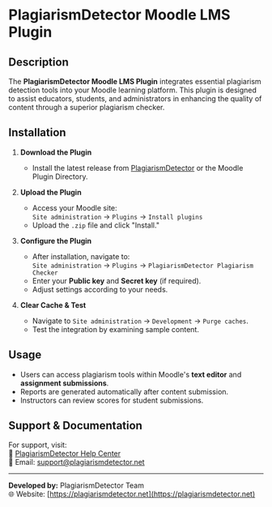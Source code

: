 # PlagiarismDetector Moodle LMS Plugin

## Description
The **PlagiarismDetector Moodle LMS Plugin** integrates essential plagiarism detection tools into your Moodle learning platform. This plugin is designed to assist educators, students, and administrators in enhancing the quality of content through a superior plagiarism checker.

## Installation
1. **Download the Plugin**  
   - Install the latest release from [PlagiarismDetector](https://plagiarismdetector.net) or the Moodle Plugin Directory.

2. **Upload the Plugin**  
   - Access your Moodle site:  
     `Site administration` → `Plugins` → `Install plugins`  
   - Upload the `.zip` file and click "Install."

3. **Configure the Plugin**  
   - After installation, navigate to:  
     `Site administration` → `Plugins` → `PlagiarismDetector Plagiarism Checker`  
   - Enter your **Public key** and **Secret key** (if required).
   - Adjust settings according to your needs.

4. **Clear Cache & Test**  
   - Navigate to `Site administration` → `Development` → `Purge caches`.
   - Test the integration by examining sample content.

## Usage
- Users can access plagiarism tools within Moodle's **text editor** and **assignment submissions**.
- Reports are generated automatically after content submission.
- Instructors can review scores for student submissions.

## Support & Documentation
For support, visit:  
🔗 [PlagiarismDetector Help Center](https://plagiarismdetector.net/contact/)  
📧 Email: support@plagiarismdetector.net  

---

**Developed by:** PlagiarismDetector Team  
🌐 Website: [https://plagiarismdetector.net](https://plagiarismdetector.net)

